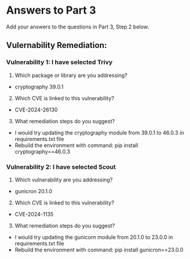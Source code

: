 # Answers to Part 3

Add your answers to the questions in Part 3, Step 2 below. 

## Vulernability Remediation:
### Vulnerability 1: I have selected Trivy
1. Which package or library are you addressing?
 - cryptography 39.0.1
2. Which CVE is linked to this vulnerability?
 - CVE-2024-26130
3. What remediation steps do you suggest?
 - I would try updating the cryptography module from 39.0.1 to 46.0.3 in requirements.txt file
 - Rebuild the environment with command: pip install cryptography==46.0.3
### Vulnerability 2: I have selected Scout
1. Which vulnerability are you addressing?
 - gunicron 20.1.0
2. Which CVE is linked to this vulnerability?
 - CVE-2024-1135
3. What remediation steps do you suggest? 
 - I would try updating the gunicorn module from 20.1.0 to 23.0.0 in requirements.txt file
 - Rebuild the environment with command: pip install gunicron==23.0.0